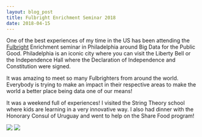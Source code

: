```yaml
---
layout: blog_post
title: Fulbright Enrichment Seminar 2018
date: 2018-04-15
---
```


One of the best experiences of my time in the US has been attending the [Fulbright][fulbright] Enrichment seminar in Philadelphia around Big Data for the Public Good. Philadelphia is an iconic city where you can visit the Liberty Bell or the Independence Hall where the Declaration of Independence and Constitution were signed.

It was amazing to meet so many Fulbrighters from around the world. Everybody is trying to make an impact in their respective areas to make the world a better place being data one of our means!

It was a weekend full of experiences! I visited the String Theory school where kids are learning in a very innovative way. I also had dinner with the Honorary Consul of Uruguay and went to help on the Share Food program!

<img class="post-image-bottom" src="{{ site.baseurl }}/images/enrichment.png" />

<img class="post-image-bottom" src="{{ site.baseurl }}/images/sharefood.jpg" />

[fulbright]: http://www.fulbright.ie/